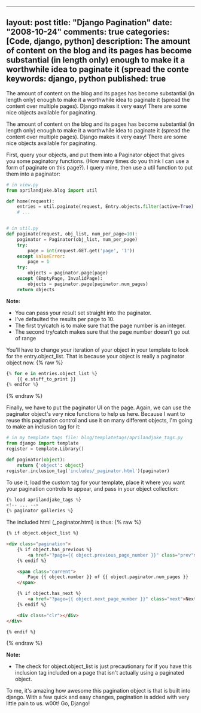 
---
layout: post
title: "Django Pagination"
date: "2008-10-24"
comments: true
categories: [Code, django, python]
description: The amount of content on the blog and its pages has become substantial (in length only) enough to make it a worthwhile idea to paginate it (spread the conte
keywords: django, python
published: true
---

The amount of content on the blog and its pages has become substantial (in length only) enough to make it a worthwhile idea to paginate it (spread the content over multiple pages).  Django makes it very easy!  There are some nice objects available for paginating.
<!--more-->

The amount of content on the blog and its pages has become substantial (in length only) enough to make it a worthwhile idea to paginate it (spread the content over multiple pages).  Django makes it very easy!  There are some nice objects available for paginating.

First, query your objects, and put them into a Paginator object that gives you some paginatory functions. (How many times do you think I can use a form of paginate on this page?).  I query mine, then use a util function to put them into a paginator:

```python
# in view.py
from aprilandjake.blog import util

def home(request):
	entries = util.paginate(request, Entry.objects.filter(active=True).order_by("-date_created"))
	# ...


# in util.py
def paginate(request, obj_list, num_per_page=10):
	paginator = Paginator(obj_list, num_per_page)
	try:
		page = int(request.GET.get('page', '1'))
	except ValueError:
		page = 1
	try:
		objects = paginator.page(page)
	except (EmptyPage, InvalidPage):
		objects = paginator.page(paginator.num_pages)
	return objects
```

<strong>Note:</strong>
<ul>
<li>You can pass your result set straight into the paginator.</li>
<li>I've defaulted the results per page to 10.</li>
<li>The first try/catch is to make sure that the page number is an integer.</li>
<li>The second try/catch makes sure that the page number doesn't go out of range</li>
</ul>

You'll have to change your iteration of your object in your template to look for the entry.object_list.  That is because your object is really a paginator object now.
{% raw %}
```python
{% for e in entries.object_list %}
	{{ e.stuff_to_print }}	
{% endfor %}
```
{% endraw %}

Finally, we have to put the paginator UI on the page.  Again, we can use the paginator object's very nice functions to help us here.  Because I want to reuse this pagination control and use it on many different objects, I'm going to make an inclusion tag for it:
```python
# in my template tags file: blog/templatetags/aprilandjake_tags.py
from django import template
register = template.Library()

def paginator(object):
    return {'object': object}
register.inclusion_tag('includes/_paginator.html')(paginator)
```

To use it, load the custom tag for your template, place it where you want your pagination controls to appear, and pass in your object collection:
```python
{% load aprilandjake_tags %}
<!-- ... -->
{% paginator galleries %}
```

The included html (_paginator.html) is thus:
{% raw %}
```html
{% if object.object_list %}

<div class="pagination">
	{% if object.has_previous %}
		<a href="?page={{ object.previous_page_number }}" class="prev">&laquo; Previous</a>
	{% endif %}

	<span class="current">
		Page {{ object.number }} of {{ object.paginator.num_pages }}
	</span>

	{% if object.has_next %}
		<a href="?page={{ object.next_page_number }}" class="next">Next &raquo;</a>
	{% endif %}

	<div class="clr"></div>
</div>

{% endif %}
```
{% endraw %}

<strong>Note:</strong>
<ul>
<li>The check for object.object_list is just precautionary for if you have this inclusion tag included on a page that isn't actually using a paginated object.</li>
</ul>

To me, it's amazing how awesome this pagination object is that is built into django.  With a few quick and easy changes, pagination is added with very little pain to us.  w00t!  Go, Django!

  
